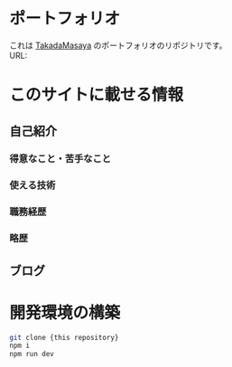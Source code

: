 # ポートフォリオ
これは [TakadaMasaya](https://github.com/TakadaMasaya) のポートフォリオのリポジトリです。  
URL: 

# このサイトに載せる情報

## 自己紹介
### 得意なこと・苦手なこと
### 使える技術
### 職務経歴
### 略歴

## ブログ

# 開発環境の構築
```bash
git clone {this repository}
npm i
npm run dev
```
